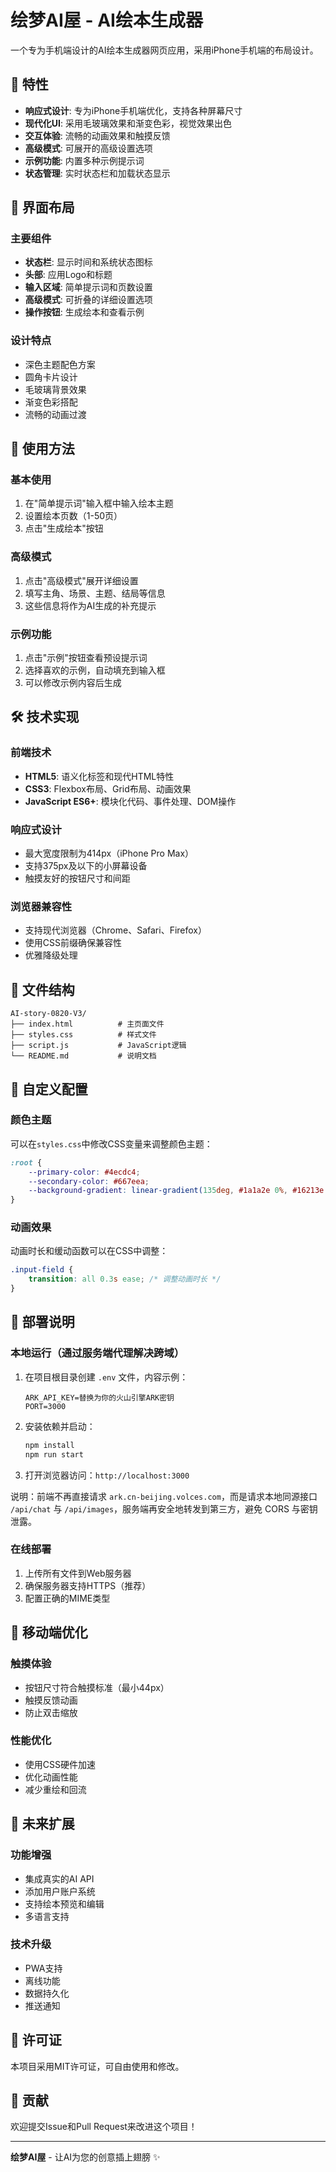 # 绘梦AI屋 - AI绘本生成器

一个专为手机端设计的AI绘本生成器网页应用，采用iPhone手机端的布局设计。

## 🌟 特性

- **响应式设计**: 专为iPhone手机端优化，支持各种屏幕尺寸
- **现代化UI**: 采用毛玻璃效果和渐变色彩，视觉效果出色
- **交互体验**: 流畅的动画效果和触摸反馈
- **高级模式**: 可展开的高级设置选项
- **示例功能**: 内置多种示例提示词
- **状态管理**: 实时状态栏和加载状态显示

## 📱 界面布局

### 主要组件
- **状态栏**: 显示时间和系统状态图标
- **头部**: 应用Logo和标题
- **输入区域**: 简单提示词和页数设置
- **高级模式**: 可折叠的详细设置选项
- **操作按钮**: 生成绘本和查看示例

### 设计特点
- 深色主题配色方案
- 圆角卡片设计
- 毛玻璃背景效果
- 渐变色彩搭配
- 流畅的动画过渡

## 🚀 使用方法

### 基本使用
1. 在"简单提示词"输入框中输入绘本主题
2. 设置绘本页数（1-50页）
3. 点击"生成绘本"按钮

### 高级模式
1. 点击"高级模式"展开详细设置
2. 填写主角、场景、主题、结局等信息
3. 这些信息将作为AI生成的补充提示

### 示例功能
1. 点击"示例"按钮查看预设提示词
2. 选择喜欢的示例，自动填充到输入框
3. 可以修改示例内容后生成

## 🛠️ 技术实现

### 前端技术
- **HTML5**: 语义化标签和现代HTML特性
- **CSS3**: Flexbox布局、Grid布局、动画效果
- **JavaScript ES6+**: 模块化代码、事件处理、DOM操作

### 响应式设计
- 最大宽度限制为414px（iPhone Pro Max）
- 支持375px及以下的小屏幕设备
- 触摸友好的按钮尺寸和间距

### 浏览器兼容性
- 支持现代浏览器（Chrome、Safari、Firefox）
- 使用CSS前缀确保兼容性
- 优雅降级处理

## 📁 文件结构

```
AI-story-0820-V3/
├── index.html          # 主页面文件
├── styles.css          # 样式文件
├── script.js           # JavaScript逻辑
└── README.md           # 说明文档
```

## 🎨 自定义配置

### 颜色主题
可以在`styles.css`中修改CSS变量来调整颜色主题：

```css
:root {
    --primary-color: #4ecdc4;
    --secondary-color: #667eea;
    --background-gradient: linear-gradient(135deg, #1a1a2e 0%, #16213e 50%, #0f3460 100%);
}
```

### 动画效果
动画时长和缓动函数可以在CSS中调整：

```css
.input-field {
    transition: all 0.3s ease; /* 调整动画时长 */
}
```

## 🔧 部署说明

### 本地运行（通过服务端代理解决跨域）
1. 在项目根目录创建 `.env` 文件，内容示例：
   
   ```
   ARK_API_KEY=替换为你的火山引擎ARK密钥
   PORT=3000
   ```
2. 安装依赖并启动：
   
   ```bash
   npm install
   npm run start
   ```
3. 打开浏览器访问：`http://localhost:3000`

说明：前端不再直接请求 `ark.cn-beijing.volces.com`，而是请求本地同源接口 `/api/chat` 与 `/api/images`，服务端再安全地转发到第三方，避免 CORS 与密钥泄露。

### 在线部署
1. 上传所有文件到Web服务器
2. 确保服务器支持HTTPS（推荐）
3. 配置正确的MIME类型

## 📱 移动端优化

### 触摸体验
- 按钮尺寸符合触摸标准（最小44px）
- 触摸反馈动画
- 防止双击缩放

### 性能优化
- 使用CSS硬件加速
- 优化动画性能
- 减少重绘和回流

## 🔮 未来扩展

### 功能增强
- 集成真实的AI API
- 添加用户账户系统
- 支持绘本预览和编辑
- 多语言支持

### 技术升级
- PWA支持
- 离线功能
- 数据持久化
- 推送通知

## 📄 许可证

本项目采用MIT许可证，可自由使用和修改。

## 🤝 贡献

欢迎提交Issue和Pull Request来改进这个项目！

---

**绘梦AI屋** - 让AI为您的创意插上翅膀 ✨
